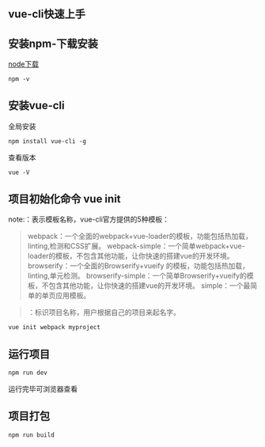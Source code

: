 ## vue-cli快速上手

## 安装npm-下载安装
[node下载]( http://nodejs.cn/download/)
```xml
npm -v
```

## 安装vue-cli
全局安装
```xml
npm install vue-cli -g
```
查看版本
```xml
vue -V
```
## 项目初始化命令 vue init <template-name> <project-name>

note:<template-name>：表示模板名称，vue-cli官方提供的5种模板：
>webpack：一个全面的webpack+vue-loader的模板，功能包括热加载，linting,检测和CSS扩展。
webpack-simple：一个简单webpack+vue-loader的模板，不包含其他功能，让你快速的搭建vue的开发环境。
browserify：一个全面的Browserify+vueify 的模板，功能包括热加载，linting,单元检测。
browserify-simple：一个简单Browserify+vueify的模板，不包含其他功能，让你快速的搭建vue的开发环境。
simple：一个最简单的单页应用模板。
     
><project-name>：标识项目名称，用户根据自己的项目来起名字。

```xml
vue init webpack myproject
```

## 运行项目
```xml
npm run dev
```
运行完毕可浏览器查看

## 项目打包
```xml
npm run build
```

